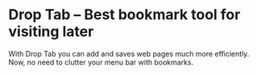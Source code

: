 # Drop Tab  – Best bookmark tool for visiting later

With Drop Tab you can add and saves web pages much more efficiently.  Now, no need to clutter your menu bar with bookmarks. 
